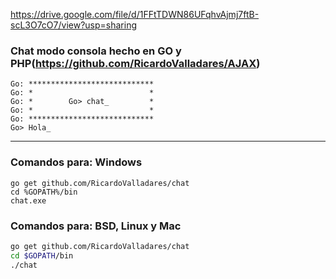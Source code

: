 https://drive.google.com/file/d/1FFtTDWN86UFqhvAjmj7ftB-scL3O7cO7/view?usp=sharing
### Chat modo consola hecho en GO y PHP(https://github.com/RicardoValladares/AJAX)
```
Go: ****************************
Go: *                          *
Go: *        Go> chat_         *
Go: *                          *
Go: ****************************
Go> Hola_
```

<hr>

### Comandos para: Windows
```batch
go get github.com/RicardoValladares/chat
cd %GOPATH%/bin
chat.exe
```

### Comandos para: BSD, Linux y Mac
```bash
go get github.com/RicardoValladares/chat
cd $GOPATH/bin
./chat
```
